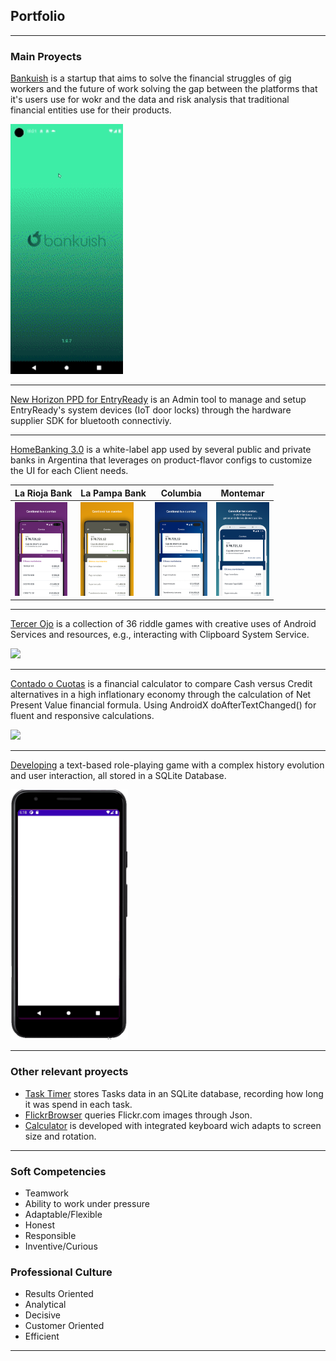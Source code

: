 ## Portfolio

---

### Main Proyects 

[Bankuish](https://www.bankuish.com/) 
is a startup that aims to solve the financial struggles of gig workers and the future of work solving the gap between the platforms that it's users use for wokr and the data and risk analysis that traditional financial entities use for their products. 

<img src="images/bankuish_demo_br.gif" height=400/>

---
[New Horizon PPD for EntryReady](https://www.entryready.com/)
is an Admin tool to manage and setup EntryReady's system devices (IoT door locks) through the hardware supplier SDK for bluetooth connectiviy. 

---
[HomeBanking 3.0](https://play.google.com/store/apps/details?id=com.redlink.android_hb3.rioja)
is a white-label app used by several public and private banks in Argentina that leverages on product-flavor configs to customize the UI for each Client needs. 

 | La Rioja Bank | La Pampa Bank | Columbia | Montemar | 
 | -----------   |  ---------    | -----    | ------   |
 | <img src="images/banco_la_rioja.png" height=150/>   |  <img src="images/banco_la_pampa.png" height=150/>  | <img src="images/banco_columbia.jpg" height=150/>   | <img src="images/banco_montemar.png" height=150/>   |

---
[Tercer Ojo](https://drive.google.com/file/d/1jiyhkCIRd9wTdX2ASREL40ajRrx3T_yP/view)
is a collection of 36 riddle games with creative uses of Android Services and resources, e.g., interacting with Clipboard System Service.

<img src="images/TercerOjo_demo.gif" height=400/>

---
[Contado o Cuotas](https://github.com/BManchi/Contadoocuotas)
is a financial calculator to compare Cash versus Credit alternatives in a high inflationary economy through the calculation of Net Present Value financial formula.
Using AndroidX doAfterTextChanged() for fluent and responsive calculations.

<img src="images/ContadoOCuotas_demo.gif" height=400/>

---
[Developing](https://github.com/BManchi/Juego)
a text-based role-playing game with a complex history evolution and user interaction, all stored in a SQLite Database.

<img src="images/Juego_demo.gif" height=400/>


---

### Other relevant proyects

- [Task Timer](https://github.com/BManchi/TaskTimer) stores Tasks data in an SQLite database, recording how long it was spend in each task.
- [FlickrBrowser](https://github.com/BManchi/FlickrBrowser) queries Flickr.com images through Json.
- [Calculator](https://github.com/BManchi/Calculator) is developed with integrated keyboard wich adapts to screen size and rotation.


---

### Soft Competencies

- Teamwork
- Ability to work under pressure
- Adaptable/Flexible
- Honest
- Responsible
- Inventive/Curious

### Professional Culture

- Results Oriented
- Analytical
- Decisive
- Customer Oriented
- Efficient


---
<p style="font-size:11px"> <a href=""></a></p>
